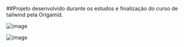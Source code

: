 ##Projeto desenvolvido durante os estudos e finalização do curso de tailwind pela Origamid.

![image](https://github.com/user-attachments/assets/9a89376d-4b9f-486b-86de-cab6345fb2df)

![image](https://github.com/user-attachments/assets/6edd094f-093a-4bdd-8b32-d82f50487770)
